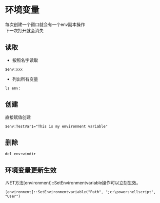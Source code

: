 # 环境变量
每次创建一个窗口就会有一个env副本操作  
下一次打开就会消失
## 读取
- 按照名字读取  
```
$env:xxx
```
- 列出所有变量  
```
ls env:
```
## 创建
直接赋值创建
```
$env:TestVar1="This is my environment variable"
```
## 删除
```
del env:windir
```

## 环境变量更新生效
.NET方法[environment]::SetEnvironmentvariable操作可以立刻生效。
```
[environment]::SetEnvironmentvariable("Path", ";c:\powershellscript", "User")
```